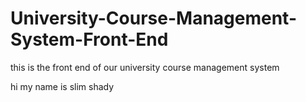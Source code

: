 # University-Course-Management-System-Front-End
this is the front end of our university course management system

hi my name is
slim shady
